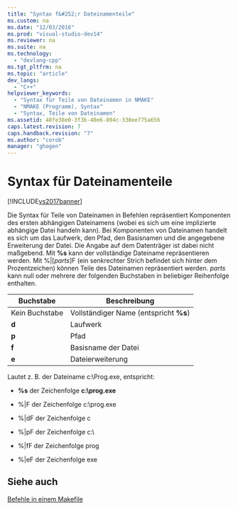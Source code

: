 ```yaml
---
title: "Syntax f&#252;r Dateinamenteile"
ms.custom: na
ms.date: "12/03/2016"
ms.prod: "visual-studio-dev14"
ms.reviewer: na
ms.suite: na
ms.technology: 
  - "devlang-cpp"
ms.tgt_pltfrm: na
ms.topic: "article"
dev_langs: 
  - "C++"
helpviewer_keywords: 
  - "Syntax für Teile von Dateinamen in NMAKE"
  - "NMAKE (Programm), Syntax"
  - "Syntax, Teile von Dateinamen"
ms.assetid: 48fe38e0-3f3b-40e6-894c-330ee775a656
caps.latest.revision: 7
caps.handback.revision: "7"
ms.author: "corob"
manager: "ghogen"
---
```

# Syntax f&#252;r Dateinamenteile
[!INCLUDE[vs2017banner](../assembler/inline/includes/vs2017banner.md)]

Die Syntax für Teile von Dateinamen in Befehlen repräsentiert Komponenten des ersten abhängigen Dateinamens \(wobei es sich um eine implizierte abhängige Datei handeln kann\).  Bei Komponenten von Dateinamen handelt es sich um das Laufwerk, den Pfad, den Basisnamen und die angegebene Erweiterung der Datei. Die Angabe auf dem Datenträger ist dabei nicht maßgebend.  Mit **%s** kann der vollständige Dateiname repräsentieren werden.  Mit %&#124;\[*parts*\]F \(ein senkrechter Strich befindet sich hinter dem Prozentzeichen\) können Teile des Dateinamen repräsentiert werden. *parts* kann null oder mehrere der folgenden Buchstaben in beliebiger Reihenfolge enthalten.  
  
|Buchstabe|**Beschreibung**|  
|---------------|----------------------|  
|Kein Buchstabe|Vollständiger Name \(entspricht **%s**\)|  
|**d**|Laufwerk|  
|**p**|Pfad|  
|**f**|Basisname der Datei|  
|**e**|Dateierweiterung|  
  
 Lautet z. B. der Dateiname c:\\Prog.exe, entspricht:  
  
-   **%s** der Zeichenfolge **c:\\prog.exe**  
  
-   %&#124;F der Zeichenfolge c:\\prog.exe  
  
-   %&#124;dF der Zeichenfolge c  
  
-   %&#124;pF der Zeichenfolge c:\\  
  
-   %&#124;fF der Zeichenfolge prog  
  
-   %&#124;eF der Zeichenfolge exe  
  
## Siehe auch  
 [Befehle in einem Makefile](../build/commands-in-a-makefile.md)